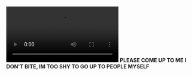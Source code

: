 ![](https://images-ext-1.discordapp.net/external/aee2Lb5N_y_kw0SqjEynWiNLcFMMighbrn96FleJplo/https/media.tenor.com/xDq2vlHDHYYAAAPo/bird-uzi-spin-murder-drones.mp4) 
**PLEASE COME UP TO ME I DON'T BITE, IM TOO SHY TO GO UP TO PEOPLE MYSELF**
